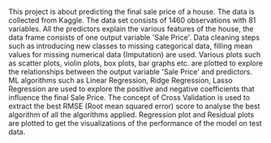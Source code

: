 This project is about predicting the final sale price of a house. The data is collected from Kaggle. The data set consists of 1460 observations with 81 variables. All the predictors explain the various features of the house, the data frame consists of one output variable 'Sale Price'.
Data cleaning steps such as introducing new classes to missing categorical data, filling mean values for missing numerical data (Imputation) are used.
Various plots such as scatter plots, violin plots, box plots, bar graphs etc. are plotted to explore the relationships between the output variable 'Sale Price' and predictors.
ML algorithms such as Linear Regression, Ridge Regression, Lasso Regression are used to explore the positive and negative coefficients that influence the final Sale Price.
The concept of Cross Validation is used to extract the best RMSE (Root mean squared error) score to analyse the best algorithm of all the algorithms applied.
Regression plot and Residual plots are plotted to get the visualizations of the performance of the model on test data.
